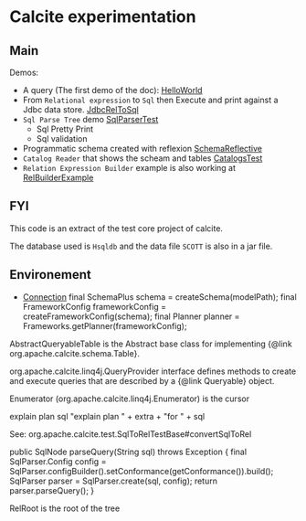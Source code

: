 # Calcite experimentation


## Main

Demos:

  * A query (The first demo of the doc): [HelloWorld](src/main/java/com/gerardnico/calcite/HelloWorld.java)
  * From `Relational expression` to `Sql` then Execute and print against a Jdbc data store. [JdbcRelToSql](src/test/java/com/gerardnico/calcite/JdbcRelToSql.java)
  * `Sql Parse Tree` demo [SqlParserTest](src/test/java/com/gerardnico/calcite/SqlParserTest.java)
      * Sql Pretty Print
      * Sql validation
  * Programmatic schema created with reflexion [SchemaReflective](src/main/java/com/gerardnico/calcite/SchemaReflective.java)
  * `Catalog Reader` that shows the scheam and tables [CatalogsTest](src/test/java/com/gerardnico/calcite/CatalogsTest.java)
  * `Relation Expression Builder` example is also working at [RelBuilderExample](src/main/java/com/gerardnico/calcite/RelBuilderExample.java)
  
## FYI

This code is an extract of the test core project of calcite.

The database used is `Hsqldb` and the data file `SCOTT` is also in a jar file.

## Environement

  * [Connection]()
            final SchemaPlus schema = createSchema(modelPath);
            final FrameworkConfig frameworkConfig = createFrameworkConfig(schema);
            final Planner planner = Frameworks.getPlanner(frameworkConfig);

AbstractQueryableTable is the Abstract base class for implementing {@link org.apache.calcite.schema.Table}.

org.apache.calcite.linq4j.QueryProvider interface defines 
methods to create and execute queries that are described by a {@link Queryable} object.

Enumerator (org.apache.calcite.linq4j.Enumerator) is the cursor

explain plan sql
"explain plan " + extra + "for " + sql

See:
org.apache.calcite.test.SqlToRelTestBase#convertSqlToRel

public SqlNode parseQuery(String sql) throws Exception {
      final SqlParser.Config config =
          SqlParser.configBuilder().setConformance(getConformance()).build();
      SqlParser parser = SqlParser.create(sql, config);
      return parser.parseQuery();
    }
    
RelRoot is the root of the tree